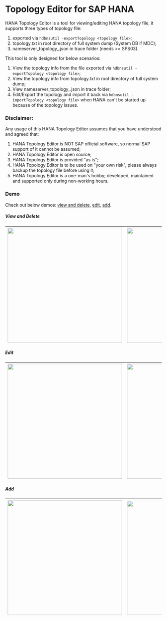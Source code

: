 # Topology Editor for SAP HANA

HANA Topology Editor is a tool for viewing/editing HANA topology file, it supports three types of topology file: 
1. exported via `hdbnsutil -exportTopology <topology file>`;
2. topology.txt in root directory of full system dump (System DB if MDC);
3. nameserver_topology_<host>.json in trace folder (needs >= SPS03).


This tool is only designed for below scenarios:
1. View the topology info from the file exported via `hdbnsutil -exportTopology <topology file>`;
2. View the topology info from topology.txt in root directory of full system dump;
3. View nameserver_topology_<host>.json in trace folder;
4. Edit/Export the topology and import it back via `hdbnsutil -importTopology <topology file>` when HANA can't be started up because of the topology issues.

### Disclaimer:

Any usage of this HANA Topology Editor assumes that you have understood and agreed that:

1. HANA Topology Editor is NOT SAP official software, so normal SAP support of it cannot be assumed;
2. HANA Topology Editor is open source;
3. HANA Topology Editor is provided "as is";
4. HANA Topology Editor is to be used on "your own risk", please always backup the topology file before using it;
5. HANA Topology Editor is a one-man's hobby; developed, maintained and supported only during non-working hours.

### Demo

Check out below demos: [view and delete](#viewanddelete), [edit](#edit), [add](#add).

##### View and Delete
<img src="https://github.com/ckyycc/HANATopologyEditor/blob/master/src/demo/view.png" width="368">|<img src="https://github.com/ckyycc/HANATopologyEditor/blob/master/src/demo/delete.png" width="368">
:-------------------------:|:-------------------------:

##### Edit
<img src="https://github.com/ckyycc/HANATopologyEditor/blob/master/src/demo/edit1.png" width="368">|<img src="https://github.com/ckyycc/HANATopologyEditor/blob/master/src/demo/edit2.png" width="368">
:-------------------------:|:-------------------------:

##### Add
<img src="https://github.com/ckyycc/HANATopologyEditor/blob/master/src/demo/add1.png" width="368">|<img src="https://github.com/ckyycc/HANATopologyEditor/blob/master/src/demo/add2.png" width="364">
:-------------------------:|:-------------------------:
